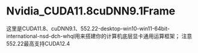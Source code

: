 # Nvidia_CUDA11.8cuDNN9.1Frame
这里是CUDA11.8、cuDNN9.1、552.22-desktop-win10-win11-64bit-international-nsd-dch-whql用来搭建你的计算机底层显卡通用运算框架；
注意552.22最高支持CUDA12.4
